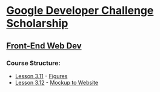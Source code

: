 # [Google Developer Challenge Scholarship](https://www.udacity.com/google-scholarships)
## [Front-End Web Dev](https://www.udacity.com/course/front-end-web-developer-nanodegree--nd001)

### Course Structure:

* [Lesson 3.11](https://classroom.udacity.com/courses/ud304-emea/lessons/7222405183/concepts/72233563840923) - [Figures](lessons/03.11/index.html)
* [Lesson 3.12](https://classroom.udacity.com/courses/ud304-emea/lessons/7222405183/concepts/72600943280923) - [Mockup to Website](lessons/03.12/index.html)
